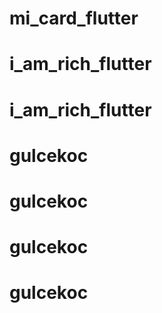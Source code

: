 # mi_card_flutter
# i_am_rich_flutter
# i_am_rich_flutter
# gulcekoc
# gulcekoc
# gulcekoc
# gulcekoc
